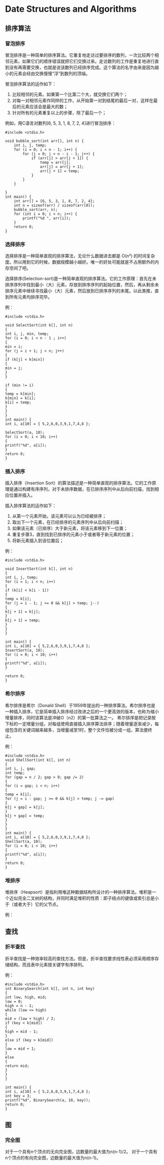 # Date Structures and Algorithms

## 排序算法

### 冒泡排序

冒泡排序是一种简单的排序算法。它重复地走访过要排序的数列，一次比较两个相邻元素，如果它们的顺序错误就把它们交换过来。走访数列的工作是重复地进行直到没有再需要交换，也就是说该数列已经排序完成。这个算法的名字由来是因为越小的元素会经由交换慢慢“浮”到数列的顶端。

冒泡排序算法的运作如下：

1. 比较相邻的元素。如果第一个比第二个大，就交换它们两个；
2. 对每一对相邻元素作同样的工作，从开始第一对到结尾的最后一对，这样在最后的元素应该会是最大的数；
3. 针对所有的元素重复以上的步骤，除了最后一个；

例如，用C语言对数列[6, 5, 3, 1, 8, 7, 2, 4]进行冒泡排序：

```.
#include <stdio.h>

void bubble_sort(int arr[], int n) {
    int i, j, temp;
    for (i = 0; i < n - 1; i++) {
        for (j = 0; j < n - i - 1; j++) {
            if (arr[j] > arr[j + 1]) {
                temp = arr[j];
                arr[j] = arr[j + 1];
                arr[j + 1] = temp; 
            } 
        } 
    }

}
int main() {
    int arr[] = {6, 5, 3, 1, 8, 7, 2, 4};
    int n = sizeof(arr) / sizeof(arr[0]);
    bubble_sort(arr, n); 
    for (int i = 0; i < n; i++) {
        printf("%d ", arr[i]);
    }
    return 0;
}
```

### 选择排序

选择排序是一种简单直观的排序算法，无论什么数据进去都是 O(n²) 的时间复杂度。所以用到它的时候，数据规模越小越好。唯一的好处可能就是不占用额外的内存空间了吧。

选择排序(Selection-sort)是一种简单直观的排序算法。它的工作原理：首先在未排序序列中找到最小（大）元素，存放到排序序列的起始位置，然后，再从剩余未排序元素中继续寻找最小（大）元素，然后放到已排序序列的末尾。以此类推，直到所有元素均排序完毕。

例：

```.
#include <stdio.h>

void SelectSort(int k[], int n)
{
int i, j, min, temp;
for (i = 0; i < n - 1 ; i++)
{
min = i;
for (j = i + 1; j < n; j++)
{
if (k[j] < k[min])
{
min = j;
}
}

if (min != i) 
{
temp = k[min];
k[min] = k[i];
k[i] = temp;
}
}
}
int main() {
int i, a[10] = { 5,2,6,0,3,9,1,7,4,8 };

SelectSort(a, 10);
for (i = 0; i < 10; i++)
{
printf("%d", a[i]);
}
return 0;
}
```

### 插入排序

插入排序（Insertion Sort）的算法描述是一种简单直观的排序算法。它的工作原理是通过构建有序序列，对于未排序数据，在已排序序列中从后向前扫描，找到相应位置并插入。

插入排序算法的运作如下：

1. 从第一个元素开始，该元素可以认为已经被排序；
2. 取出下一个元素，在已经排序的元素序列中从后向前扫描；
3. 如果该元素（已排序）大于新元素，将该元素移到下一位置；
4. 重复步骤3，直到找到已排序的元素小于或者等于新元素的位置；
5. 将新元素插入到该位置后；

例：

```.
#include <stdio.h>

void InsertSort(int k[], int n)
{
int i, j, temp;
for (i = 1; i < n; i++)
{
if (k[i] < k[i - 1])
{
temp = k[i]; 
for (j = i - 1; j >= 0 && k[j] > temp; j--)
{
k[j + 1] = k[j];
}
k[j + 1] = temp;
}
}
}

int main() {
int i, a[10] = { 5,2,6,0,3,9,1,7,4,8 };
InsertSort(a, 10); 
for (i = 0; i < 10; i++)
{
printf("%d", a[i]); 
}

return 0;   
}
```

### 希尔排序

希尔排序是希尔（Donald Shell）于1959年提出的一种排序算法。希尔排序也是一种插入排序，它是简单插入排序经过改进之后的一个更高效的版本，也称为缩小增量排序，同时该算法是冲破O（n2）的第一批算法之一。
希尔排序是把记录按下标的一定增量分组，对每组使用直接插入排序算法排序；随着增量逐渐减少，每组包含的关键词越来越多，当增量减至1时，整个文件恰被分成一组，算法便终止。

例：

```.
#include <stdio.h>
void ShellSort(int k[], int n)
{
int i, j, gap;
int temp;
for (gap = n / 2; gap > 0; gap /= 2)
{
for (i = gap; i < n; i++)
{
temp = k[i];
for (j = i - gap; j >= 0 && k[j] > temp; j -= gap)
{
k[j + gap] = k[j];
}
k[j + gap] = temp;
}
}
}
int main() {
int i, a[10] = { 5,2,6,0,3,9,1,7,4,8 };
ShellSort(a, 10);
for (i = 0; i < 10; i++)
{
printf("%d", a[i]);
}
return 0;
}

```

### 堆排序

堆排序（Heapsort）是指利用堆这种数据结构所设计的一种排序算法。堆积是一个近似完全二叉树的结构，并同时满足堆积的性质：即子结点的键值或索引总是小于（或者大于）它的父节点。

例：

## 查找

### 折半查找

折半查找是一种效率较高的查找方法。但是，折半查找要求线性表必须采用顺序存储结构，而且表中元素按关键字有序排列。

例：

```.
#include <stdio.h>
int BinarySearch(int k[], int n, int key)
{
int low, high, mid;
low = 0;
high = n - 1;
while (low <= high)
{
mid = (low + high) / 2;
if (key < k[mid])
{
high = mid - 1;
}
else if (key > k[mid])
{
low = mid + 1;
}
else
{
return mid;  
}
}
}

int main() {
int i, a[10] = { 5,2,6,0,3,9,1,7,4,8 };
int key = 3;
printf("%d", BinarySearch(a, 10, key));
return 0; 
}
```

## 图

### 完全图

对于一个具有n个顶点的无向完全图，边数量的最大值为n(n-1)/2。
对于一个具有n个顶点的有向完全图，边数量的最大值为n(n-1)。
